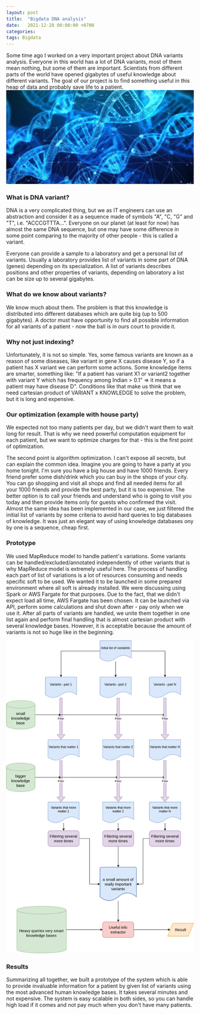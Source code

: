 ```yaml
---
layout: post
title:  "Bigdata DNA analysis"
date:   2021-12-28 00:00:00 +0700
categories:
tags: Bigdata
---
```


Some time ago I worked on a very important project about DNA variants analysis. Everyone in this 
world has a lot of DNA variants, most of them mean nothing, but some of them are important. Scientists from different
parts of the world have opened gigabytes of useful knowledge about different variants. The goal of our project is to find
something useful in this heap of data and probably save life to a patient.
![DNA](/images/articles/dna/dna.jpg)

### What is DNA variant?

DNA is a very complicated thing, but we as IT engineers can use an abstraction and consider it as a sequence made of 
symbols "A", "C, "G" and "T", i.e. "ACCCGTTTA...". Everyone on our planet (at least for now) has almost the same DNA 
sequence, but one may have some difference in some point comparing to the majority of other people - this is called a variant.

Everyone can provide a sample to a laboratory and get a personal list of variants. Usually a laboratory provides list of 
variants in some part of DNA (genes) depending on its specialization. A list of variants describes positions and other
properties of variants, depending on laboratory a list can be size up to several gigabytes. 


### What do we know about variants?

We know much about them. The problem is that this knowledge is distributed into different databases which are quite big
(up to 500 gigabytes). A doctor must have opportunity to find all possible information for all variants of a patient - now
 the ball is in ours court to provide it.

### Why not just indexing? 

Unfortunately, it is not so simple. Yes, some famous variants are known as a reason of some diseases, 
like variant in gene X causes disease Y, so if a patient has X variant we can perform some actions. Some knowledge items are 
smarter, something like: "If a patient has variant X1 or variant2 together with variant Y which has frequency 
among Indian > 0.1" => it means a patient may have disease D". Conditions like that make us think that we need cartesian product of 
VARIANT x KNOWLEDGE to solve the problem, but it is long and expensive.


### Our optimization (example with house party)

We expected not too many patients per day, but we didn't want them to wait long for result. That is why we need powerful
computation equipment for each patient, but we want to optimize charges for that - this is the first point of optimization.

The second point is algorithm optimization. I can't expose all secrets, but can explain the common idea. Imagine you are going to have 
a party at you home tonight. I'm sure you have a big house and have 1000 friends. Every friend prefer 
some dish/drink which you can buy in the shops of your city. You can go shopping and visit all shops and find all needed items
for all your 1000 friends and provide the best party, but it is too expensive. The better option is to call your friends and understand who
is going to visit you today and then provide items only for guests who confirmed the visit. Almost the same idea has been
implemented in our case, we just filtered the initial list of variants by some criteria to avoid hard queries to big 
databases of knowledge. It was just an elegant way of using knowledge databases ony by one is a sequence, cheap first.

### Prototype

We used MapReduce model to handle patient's variations. Some variants can be handled/excluded/annotated independently
of other variants that is why MapReduce model is extremely useful here. The process of handling each part of list of 
variations  is a lot of resources consuming and needs specific soft to be used. We wanted it to be launched in some 
prepared environment where all soft is already installed. We were discussing using Spark or AWS Fargate for that purposes.
Due to the fact, that we didn't expect load all time, AWS Fargate has been chosen. It can be launched via API, 
perform some calculations and shut down after - pay only when we use it. After all parts of variants are handled, we 
unite them together in one list again and perform final handling that is almost cartesian product with several knowledge
bases. However, it is acceptable because the amount of variants is not so huge like in the beginning.

![Explanation](/images/articles/dna/explanation.png)

### Results

Summarizing all together, we built a prototype of the system which is able to provide invaluable information for a patient
by given list of variants using the most advanced human knowledge bases. It takes several minutes and not expensive. The system 
is easy scalable in both sides, so you can handle high load if it comes and not pay much when you don't have many patients.






